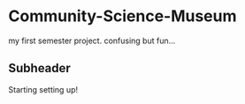 # Community-Science-Museum

my first semester project. confusing but fun...

## Subheader

Starting setting up!
